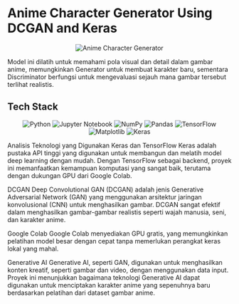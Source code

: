 

# Anime Character Generator Using DCGAN and Keras
<div align="center">
  
![Anime Character Generator](https://img.shields.io/badge/Project-Anime_Character_Generator-FF6F00?style=for-the-badge&logo=anime&logoColor=white)
 
 </div>
 
Model ini dilatih untuk memahami pola visual dan detail dalam gambar anime, memungkinkan Generator untuk membuat karakter baru, sementara Discriminator berfungsi untuk mengevaluasi sejauh mana gambar tersebut terlihat realistis.

## Tech Stack
<div align="center">
  
![Python](https://img.shields.io/badge/python-3670A0?style=for-the-badge&logo=python&logoColor=ffdd54)
![Jupyter Notebook](https://img.shields.io/badge/jupyter-%23FA0F00.svg?style=for-the-badge&logo=jupyter&logoColor=white)
![NumPy](https://img.shields.io/badge/numpy-%23013243.svg?style=for-the-badge&logo=numpy&logoColor=white)
![Pandas](https://img.shields.io/badge/pandas-%23150458.svg?style=for-the-badge&logo=pandas&logoColor=white)
![TensorFlow](https://img.shields.io/badge/TensorFlow-%23FF6F00.svg?style=for-the-badge&logo=TensorFlow&logoColor=white)
![Matplotlib](https://img.shields.io/badge/Matplotlib-%23ffffff.svg?style=for-the-badge&logo=Matplotlib&logoColor=black)
![Keras](https://img.shields.io/badge/Keras-%23D00000.svg?style=for-the-badge&logo=Keras&logoColor=white)

 </div>
 
Analisis Teknologi yang Digunakan
Keras dan TensorFlow
Keras adalah pustaka API tinggi yang digunakan untuk membangun dan melatih model deep learning dengan mudah. Dengan TensorFlow sebagai backend, proyek ini memanfaatkan kemampuan komputasi yang sangat baik, terutama dengan dukungan GPU dari Google Colab.

DCGAN
Deep Convolutional GAN (DCGAN) adalah jenis Generative Adversarial Network (GAN) yang menggunakan arsitektur jaringan konvolusional (CNN) untuk menghasilkan gambar. DCGAN sangat efektif dalam menghasilkan gambar-gambar realistis seperti wajah manusia, seni, dan karakter anime.

Google Colab
Google Colab menyediakan GPU gratis, yang memungkinkan pelatihan model besar dengan cepat tanpa memerlukan perangkat keras lokal yang mahal.

Generative AI
Generative AI, seperti GAN, digunakan untuk menghasilkan konten kreatif, seperti gambar dan video, dengan menggunakan data input. Proyek ini menunjukkan bagaimana teknologi Generative AI dapat digunakan untuk menciptakan karakter anime yang sepenuhnya baru berdasarkan pelatihan dari dataset gambar anime.
